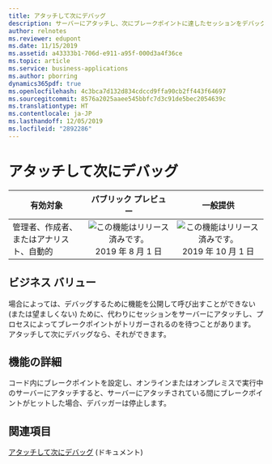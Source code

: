 ```yaml
---
title: アタッチして次にデバッグ
description: サーバーにアタッチし、次にブレークポイントに達したセッションをデバッグできます。
author: relnotes
ms.reviewer: edupont
ms.date: 11/15/2019
ms.assetid: a43333b1-706d-e911-a95f-000d3a4f36ce
ms.topic: article
ms.service: business-applications
ms.author: pborring
dynamics365pdf: true
ms.openlocfilehash: 4c3bca7d132d834cdccd9ffa90cb2ff443f64697
ms.sourcegitcommit: 8576a2025aaee545bbfc7d3c91de5bec2054639c
ms.translationtype: HT
ms.contentlocale: ja-JP
ms.lasthandoff: 12/05/2019
ms.locfileid: "2892286"
---
```

# <a name="attach-and-debug-next"></a>アタッチして次にデバッグ


| 有効対象    |  パブリック プレビュー | 一般提供 | 
| ---------- | :----------: |:----------: |
|管理者、作成者、またはアナリスト、自動的|![この機能はリリース済みです。](/dynamics365-release-plan/media/green-checkmark.png "この機能はリリース済みです。") 2019 年 8 月 1 日| ![この機能はリリース済みです。](/dynamics365-release-plan/media/green-checkmark.png "この機能はリリース済みです。") 2019 年 10 月 1 日|


## <a name="business-value"></a>ビジネス バリュー
<!-- bv start -->
場合によっては、デバッグするために機能を公開して呼び出すことができない (または望ましくない) ために、代わりにセッションをサーバーにアタッチし、プロセスによってブレークポイントがトリガーされるのを待つことがあります。 アタッチして次にデバッグなら、それができます。
<!-- bv end -->



## <a name="feature-details"></a>機能の詳細
<!--feature detail start -->
コード内にブレークポイントを設定し、オンラインまたはオンプレミスで実行中のサーバーにアタッチすると、サーバーにアタッチされている間にブレークポイントがヒットした場合、デバッガーは停止します。
<!--feature detail end -->










## <a name="see-also"></a>関連項目

[アタッチして次にデバッグ](https://docs.microsoft.com/dynamics365/business-central/dev-itpro/developer/devenv-attach-debug-next) (ドキュメント)
